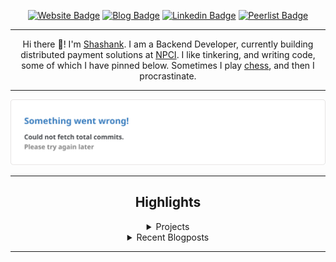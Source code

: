 <div align="center"><p><a href="https://ssnk.in"><img src="https://img.shields.io/badge/-Website-3B7EBF?style=for-the-badge&amp;logo=amp&amp;logoColor=white" alt="Website Badge"></a> <a href="https://blog.ssnk.in"><img src="https://img.shields.io/badge/-Blog-3B7EBF?style=for-the-badge&amp;logo=Hashnode&amp;logoColor=white" alt="Blog Badge"></a> <a href="https://linkedin.com/in/shashank-priyadarshi"><img src="https://img.shields.io/badge/-LinkedIn-3B7EBF?style=for-the-badge&amp;logo=Linkedin&amp;logoColor=white" alt="Linkedin Badge"></a> <a href="https://peerlist.io/shasha"><img src="https://img.shields.io/badge/-PeerList-3B7EBF?style=for-the-badge&amp;logo=Peerlist&amp;logoColor=white" alt="Peerlist Badge"/></a></p><hr><p>Hi there 👋! I'm <a href="https://ssnk.in">Shashank</a>. I am a Backend Developer, currently building distributed payment solutions at <a href="https://npci.org.in">NPCI</a>. I like tinkering, and writing code, some of which I have pinned below. Sometimes I play <a href="https://www.chess.com/member/ttefabob">chess</a>, and then I procrastinate.</p><hr><p><img src="./assets/images/stats.svg"/></p><hr><h2>Highlights</h2><details><summary>Projects</summary><br /><ul><li><a href="https://github.com/shashank-priyadarshi/shashank-priyadarshi" target="_blank" rel="noopener noreferrer">shashank-priyadarshi</a> Last Updated : 2023-12-30</li><li><a href="https://github.com/shashank-priyadarshi/subspace" target="_blank" rel="noopener noreferrer">subspace</a> Last Updated : 2023-12-30</li><li><a href="https://github.com/shashank-priyadarshi/archway" target="_blank" rel="noopener noreferrer">archway</a> Last Updated : 2023-12-30</li><li><a href="https://github.com/shashank-priyadarshi/hyperledger-fabric-asset-management" target="_blank" rel="noopener noreferrer">hyperledger-fabric-asset-management</a> Last Updated : 2023-12-25</li><li><a href="https://github.com/shashank-priyadarshi/machine-coding-feedback" target="_blank" rel="noopener noreferrer">machine-coding-feedback</a> Last Updated : 2023-11-20</li><li><a href="https://github.com/shashank-priyadarshi/files" target="_blank" rel="noopener noreferrer">files</a> Last Updated : 2023-11-14</li><li><a href="https://github.com/shashank-priyadarshi/grpc-go" target="_blank" rel="noopener noreferrer">grpc-go</a> Last Updated : 2023-10-21</li><li><a href="https://github.com/shashank-priyadarshi/Post-Grad-Coding" target="_blank" rel="noopener noreferrer">Post-Grad-Coding</a> Last Updated : 2023-09-28</li><li><a href="https://github.com/shashank-priyadarshi/fabric-contract-api-go" target="_blank" rel="noopener noreferrer">fabric-contract-api-go</a> Last Updated : 2023-09-08</li><li><a href="https://github.com/shashank-priyadarshi/TerminalGPT" target="_blank" rel="noopener noreferrer">TerminalGPT</a> Last Updated : 2023-08-19</li><li><a href="https://github.com/shashank-priyadarshi/services" target="_blank" rel="noopener noreferrer">services</a> Last Updated : 2023-08-10</li><li><a href="https://github.com/shashank-priyadarshi/projects" target="_blank" rel="noopener noreferrer">projects</a> Last Updated : 2023-07-15</li><li><a href="https://github.com/shashank-priyadarshi/junodb" target="_blank" rel="noopener noreferrer">junodb</a> Last Updated : 2023-06-22</li><li><a href="https://github.com/shashank-priyadarshi/hlf-chaincode-peer-interaction" target="_blank" rel="noopener noreferrer">hlf-chaincode-peer-interaction</a> Last Updated : 2023-06-08</li><li><a href="https://github.com/shashank-priyadarshi/scaling-octo-tribble" target="_blank" rel="noopener noreferrer">scaling-octo-tribble</a> Last Updated : 2023-03-04</li><li><a href="https://github.com/shashank-priyadarshi/videos" target="_blank" rel="noopener noreferrer">videos</a> Last Updated : 2023-03-04</li><li><a href="https://github.com/shashank-priyadarshi/aiac" target="_blank" rel="noopener noreferrer">aiac</a> Last Updated : 2023-03-04</li><li><a href="https://github.com/shashank-priyadarshi/graphql-design-tutorial" target="_blank" rel="noopener noreferrer">graphql-design-tutorial</a> Last Updated : 2023-03-04</li><li><a href="https://github.com/shashank-priyadarshi/ChatGPT-rust" target="_blank" rel="noopener noreferrer">ChatGPT-rust</a> Last Updated : 2023-03-04</li><li><a href="https://github.com/shashank-priyadarshi/rustlings" target="_blank" rel="noopener noreferrer">rustlings</a> Last Updated : 2023-03-04</li><li><a href="https://github.com/shashank-priyadarshi/golang-training" target="_blank" rel="noopener noreferrer">golang-training</a> Last Updated : 2023-03-04</li><li><a href="https://github.com/shashank-priyadarshi/Catalogue" target="_blank" rel="noopener noreferrer">Catalogue</a> Last Updated : 2023-03-04</li><li><a href="https://github.com/shashank-priyadarshi/forked-full-blockchain-solidity-course-py" target="_blank" rel="noopener noreferrer">forked-full-blockchain-solidity-course-py</a> Last Updated : 2023-03-04</li><li><a href="https://github.com/shashank-priyadarshi/dsa" target="_blank" rel="noopener noreferrer">dsa</a> Last Updated : 2023-03-04</li><li><a href="https://github.com/shashank-priyadarshi/legendary-waffle" target="_blank" rel="noopener noreferrer">legendary-waffle</a> Last Updated : 2023-03-04</li><li><a href="https://github.com/shashank-priyadarshi/upgraded-disco" target="_blank" rel="noopener noreferrer">upgraded-disco</a> Last Updated : 2023-03-04</li><li><a href="https://github.com/shashank-priyadarshi/portfolio-core-ui" target="_blank" rel="noopener noreferrer">portfolio-core-ui</a> Last Updated : 2023-03-04</li><li><a href="https://github.com/shashank-priyadarshi/articles-backup" target="_blank" rel="noopener noreferrer">articles-backup</a> Last Updated : 2023-01-10</li></ul></details><details><summary>Recent Blogposts</summary><br /><ul><li><a href="https://blog.ssnk.in/traffic-light-simulator-in-angular-2023" target="_blank" rel="noopener noreferrer">Traffic Light Simulator in Angular</a> Published : 2023-09-16</li><li><a href="https://blog.ssnk.in/oop-in-go-interfaces" target="_blank" rel="noopener noreferrer">OOP in Go: Interfaces</a> Published : 2023-03-04</li><li><a href="https://blog.ssnk.in/oop-in-go-structs" target="_blank" rel="noopener noreferrer">OOP in Go: Structs</a> Published : 2023-02-24</li></ul></details><hr></div>